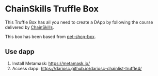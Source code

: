 # ChainSkills Truffle Box

This Truffle Box has all you need to create a DApp by following the course delivered by [ChainSkills](https://www.udemy.com/getting-started-with-ethereum-solidity-development/).

This box has been based from [pet-shop-box](https://github.com/truffle-box/pet-shop-box).

## Use dapp

1. Install Metamask: https://metamask.io/
2. Access dapp: https://dariosc.github.io/dariosc-chainlist-truffle4/

